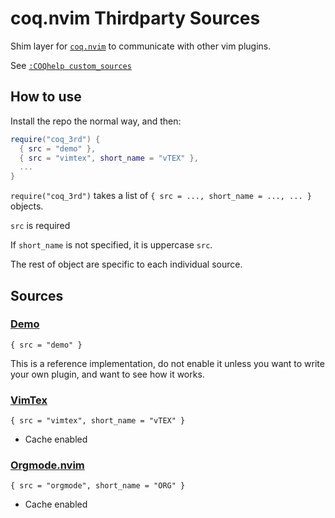 # coq.nvim Thirdparty Sources

Shim layer for [`coq.nvim`](https://github.com/ms-jpq/coq_nvim) to communicate with other vim plugins.

See [`:COQhelp custom_sources`](https://github.com/ms-jpq/coq_nvim/tree/coq/docs/CUSTOM_SOURCES.md)

## How to use

Install the repo the normal way, and then:

```lua
require("coq_3rd") {
  { src = "demo" },
  { src = "vimtex", short_name = "vTEX" },
  ...
}
```

`require("coq_3rd")` takes a list of `{ src = ..., short_name = ..., ... }` objects.

`src` is required

If `short_name` is not specified, it is uppercase `src`.

The rest of object are specific to each individual source.

## Sources

### [Demo](https://github.com/ms-jpq/coq.thirdparty/blob/main/lua/coq_3rd/demo/init.lua)

`{ src = "demo" }`

This is a reference implementation, do not enable it unless you want to write your own plugin, and want to see how it works.

### [VimTex](https://github.com/lervag/vimtex)

`{ src = "vimtex", short_name = "vTEX" }`

- Cache enabled

### [Orgmode.nvim](https://github.com/kristijanhusak/orgmode.nvim)

`{ src = "orgmode", short_name = "ORG" }`

- Cache enabled
